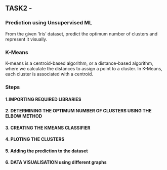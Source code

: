 ## TASK2 -
### Prediction using Unsupervised ML

From the given ‘Iris’ dataset, predict the optimum number of clusters and represent it visually.
### K-Means
K-means is a centroid-based algorithm, or a distance-based algorithm, where we calculate the distances to assign a point to a cluster. In K-Means, each cluster is associated with a centroid.

### Steps 

#### 1.IMPORTING REQUIRED LIBRARIES
#### 2. DETERMINING THE OPTIMUM NUMBER OF CLUSTERS USING THE ELBOW METHOD
#### 3. CREATING THE KMEANS CLASSIFIER
#### 4. PLOTING THE CLUSTERS
#### 5. Adding the prediction to the dataset
#### 6. DATA VISUALISATION using different graphs
